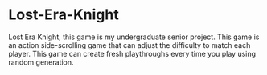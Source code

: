 # Lost-Era-Knight
Lost Era Knight, this game is my undergraduate senior project. This game is an action side-scrolling game that can adjust the difficulty to match each player. This game can create fresh playthroughs every time you play using random generation.
